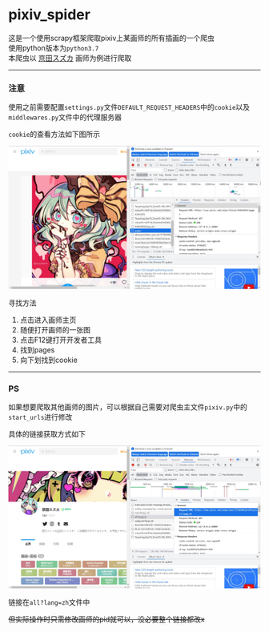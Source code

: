 # pixiv_spider
这是一个使用scrapy框架爬取pixiv上某画师的所有插画的一个爬虫  
使用python版本为`python3.7`   
本爬虫以 [京田スズカ](https://www.pixiv.net/users/3718340) 画师为例进行爬取 
***
### 注意  
使用之前需要配置`settings.py`文件`DEFAULT_REQUEST_HEADERS`中的`cookie`以及`middlewares.py`文件中的代理服务器  
  
`cookie`的查看方法如下图所示    

![cookie](cookie截图.jpg)  

寻找方法
1. 点击进入画师主页
2. 随便打开画师的一张图
3. 点击F12键打开开发者工具
4. 找到pages
5. 向下划找到cookie

***
### PS
如果想要爬取其他画师的图片，可以根据自己需要对爬虫主文件`pixiv.py`中的`start_urls`进行修改  
  
具体的链接获取方式如下  

![start_urls](start_urls.jpg)  

链接在`all?lang=zh`文件中  

~~但实际操作时只需修改画师的pid就可以，没必要整个链接都改x~~
